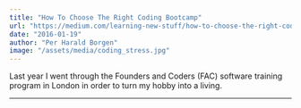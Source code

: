 ```yaml
---
title: "How To Choose The Right Coding Bootcamp"
url: "https://medium.com/learning-new-stuff/how-to-choose-the-right-coding-bootcamp-364efd35a63c"
date: "2016-01-19"
author: "Per Harald Borgen"
image: "/assets/media/coding_stress.jpg"
---
```


Last year I went through the Founders and Coders (FAC) software training program in London in order to turn my hobby into a living.

---
